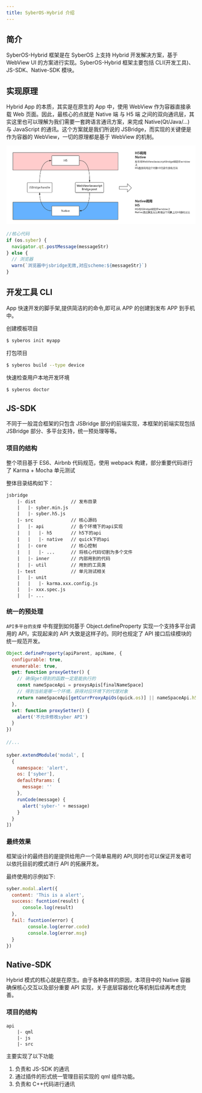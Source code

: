 ```yaml
---
title: SyberOS-Hybrid 介绍
---
```


## 简介

SyberOS-Hybrid 框架是在 SyberOS 上支持 Hybrid 开发解决方案，基于 WebView UI 的方案进行实现。SyberOS-Hybrid 框架主要包括 CLI(开发工具)、JS-SDK、Native-SDK 模块。

## 实现原理

Hybrid App 的本质，其实是在原生的 App 中，使用 WebView 作为容器直接承载 Web 页面。因此，最核心的点就是 Native 端 与 H5 端 之间的双向通讯层，其实这里也可以理解为我们需要一套跨语言通讯方案，来完成 Native(Qt/Java/...) 与 JavaScript 的通讯。这个方案就是我们所说的 JSBridge，而实现的关键便是作为容器的 WebView，一切的原理都是基于 WebView 的机制。

![原理](/img/introduction/1.png)

```js
//核心代码
if (os.syber) {
  navigator.qt.postMessage(messageStr)
} else {
  // 浏览器
  warn(`浏览器中jsbridge无效,对应scheme:${messageStr}`)
}
```

## 开发工具 CLI

App 快速开发的脚手架,提供简洁的的命令,即可从 APP 的创建到发布 APP 到手机中。

创建模板项目

```bash
$ syberos init myapp
```

打包项目

```bash
$ syberos build --type device
```

快速检查用户本地开发环境

```bash
$ syberos doctor
```

## JS-SDK

不同于一般混合框架的只包含 JSBridge 部分的前端实现，本框架的前端实现包括 JSBridge 部分、多平台支持，统一预处理等等。

### 项目的结构

整个项目基于 ES6、Airbnb 代码规范，使用 webpack 构建，部分重要代码进行了 Karma + Mocha 单元测试

整体目录结构如下：

```
jsbridge
    |- dist             // 发布目录
    |   |- syber.min.js
    |   |- syber.h5.js
    |- src              // 核心源码
    |   |- api          // 各个环境下的api实现
    |   |   |- h5       // h5下的api
    |   |   |- native   // quick下的api
    |   |- core         // 核心控制
    |   |   |- ...      // 将核心代码切割为多个文件
    |   |- inner        // 内部用到的代码
    |   |- util         // 用到的工具类
    |- test             // 单元测试相关
    |   |- unit
    |   |   |- karma.xxx.config.js
    |   |- xxx.spec.js
    |   |- ...
```

### 统一的预处理

`API多平台的支撑` 中有提到如何基于 Object.defineProperty 实现一个支持多平台调用的 API，实现起来的 API 大致是这样子的。同时也规定了 API 接口后续模块的统一规范开发。

```js
Object.defineProperty(apiParent, apiName, {
  configurable: true,
  enumerable: true,
  get: function proxyGetter() {
    // 确保get得到的函数一定是能执行的
    const nameSpaceApi = proxysApis[finalNameSpace]
    // 得到当前是哪一个环境，获得对应环境下的代理对象
    return nameSpaceApi[getCurrProxyApiOs(quick.os)] || nameSpaceApi.h5
  },
  set: function proxySetter() {
    alert('不允许修改syber API')
  }
})

//...

syber.extendModule('modal', [
  {
    namespace: 'alert',
    os: ['syber'],
    defaultParams: {
      message: ''
    },
    runCode(message) {
      alert('syber-' + message)
    }
  }
])
```

### 最终效果

框架设计的最终目的是提供给用户一个简单易用的 API,同时也可以保证开发者可以依托目前的模式进行 API 的拓展开发。

最终使用的示例如下:

```js
syber.modal.alert({
  content: 'This is a alert',
  success: fucntion(result) {
      console.log(result)
  },
  fail: fucntion(error) {
        console.log(error.code)
        console.log(error.msg)
  }
})
```

## Native-SDK

Hybrid 模式的核心就是在原生。由于各种各样的原因，本项目中的 Native 容器确保核心交互以及部分重要 API 实现，关于底层容器优化等机制后续再考虑完善。

### 项目的结构

```
api
    |- qml
    |- js
    |- src
```

主要实现了以下功能

1. 负责和 JS-SDK 的通讯
2. 通过插件的形式统一管理目前实现的 qml 组件功能。
3. 负责和 C++代码进行通讯
